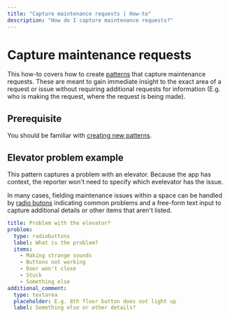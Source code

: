 ```yaml
---
title: "Capture maintenance requests | How-to"
description: "How do I capture maintenance requests?"
---
```


# Capture maintenance requests

This how-to covers how to create [patterns](/reference/patterns/) that capture maintenance requests. These are meant to gain immediate insight to the exact area of a request or issue without requiring additional requests for information (E.g. who is making the request, where the request is being made).

## Prerequisite

You should be familiar with [creating new patterns](/how-to/create-new-patterns/).

## Elevator problem example

This pattern captures a problem with an elevator. Because the app has context, the reporter won't need to specify which evelevator has the issue.

In many cases, fielding maintenance issues within a space can be handled by [radio butons](/reference/patterns.html#radio-buttons) indicating common problems and a free-form text input to capture additional details or other items that aren't listed.

```yaml
title: Problem with the elevator?
problem:
  type: radiobuttons
  label: What is the problem?
  items:
    - Making strange sounds
    - Buttons not working
    - Door won't close
    - Stuck
    - Something else
additional_comment:
  type: textarea
  placeholder: E.g. 8th floor button does not light up
  label: Something else or other details?
```

<CaptionedImage
  src="/images/how-tos/capture-elevator.png"
  alt="Routegy app for capturing elevator maintenance requests with radio buttons for common issues and a text area for additional details"
  width="85%"
/>
